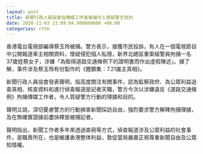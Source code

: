 ```yaml
---
layout: post
title: 新聞行政人員協會指傳媒工作者被捕令人質疑警方目的
date: 2020-11-03 21:09:04.000000000 +08:00
categories: rthk
---
```


香港電台電視部編導蔡玉玲被捕。警方表示，接獲市民投訴，有人在一個電視節目中公開報道車主相關資料，懷疑侵犯個人私隱，新界北總區重案組警員拘捕一名37歲姓蔡女子，涉嫌「為取得道路交通條例下的證明書而作出虛假陳述」。據了解，事件涉及蔡玉玲有份製作的《鏗鏘集：7.21誰主真相》。

新聞行政人員協會發表聲明，指高度關注有關事件，認為監察政府、為公眾利益追查真相、核查資料和進行偵查報道是記者天職，警方今次以涉嫌違反《道路交通條例》拘捕傳媒工作者，令人質疑警方行動的理據和目的。

聲明又說，深切憂慮警方的行動損害新聞採訪自由，強烈要求警方解釋拘捕理據，及在無確實證據前盡快釋放被捕記者。

聲明指出，新聞工作者多年來透過查冊等方式，偵查報道涉及公眾利益的社會事件，是職責所在，也是維護香港整体利益，敦促當局嚴肅正視尊重新聞自由及公眾知情權。
